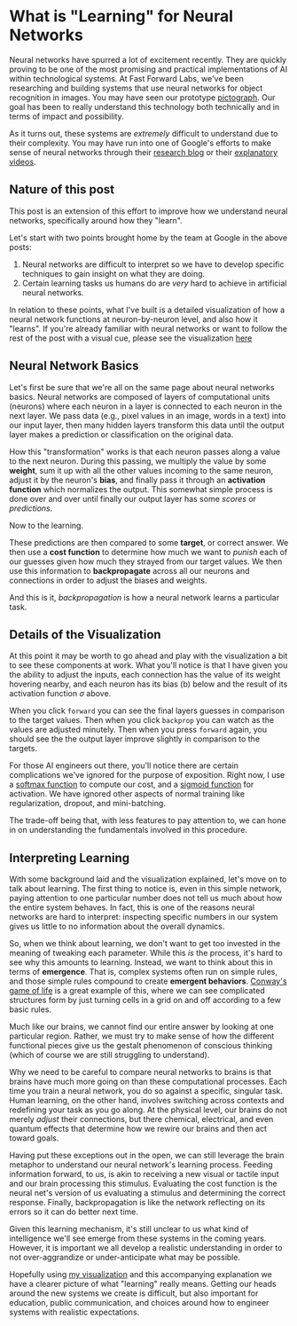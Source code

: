 # What is "Learning" for Neural Networks

Neural networks have spurred a lot of excitement recently. They are quickly proving to be one of the most promising and practical implementations of AI within technological systems. At Fast Forward Labs, we've been researching and building systems that use neural networks for object recognition in images.  You may have seen our prototype [pictograph](www.pictograph.us). Our goal has been to really understand this technology both technically and in terms of impact and possibility. 

As it turns out, these systems are *extremely* difficult to understand due to their complexity. You may have run into one of Google's efforts to make sense of neural networks through their [research blog](http://googleresearch.blogspot.ch/2015/06/inceptionism-going-deeper-into-neural.html) or their [explanatory videos](https://www.youtube.com/watch?v=bHvf7Tagt18&index=11&list=PLeqAcoTy5741GXa8rccolGQaj_nVGw76g). 

## Nature of this post

This post is an extension of this effort to improve how we understand neural networks, specifically around how they "learn".

Let's start with two points brought home by the team at Google in the above posts:

1. Neural networks are difficult to interpret so we have to develop specific techniques to gain insight on what they are doing.
2. Certain learning tasks us humans do are *very* hard to achieve in artificial neural networks.

In relation to these points, what I've built is a detailed visualization of how a neural network functions at neuron-by-neuron level, and also how it "learns". If you're already familiar with neural networks or want to follow the rest of the post with a visual cue, please see the visualization [here](http://mwskirpan.com/NN_viz)

## Neural Network Basics

Let's first be sure that we're all on the same page about neural networks basics. Neural networks are composed of layers of computational units (neurons) where each neuron in a layer is connected to each neuron in the next layer. We pass data (e.g., pixel values in an image, words in a text) into our input layer, then many hidden layers transform this data until the output layer makes a prediction or classification on the original data. 

How this "transformation" works is that each neuron passes along a value to the next neuron. During this passing, we multiply the value by some **weight**, sum it up with all the other values incoming to the same neuron, adjust it by the neuron's **bias**, and finally pass it through an **activation function** which normalizes the output. This somewhat simple process is done over and over until finally our output layer has some *scores* or *predictions*.

Now to the learning.

These predictions are then compared to some **target**, or correct answer. We then use a **cost function** to determine how much we want to *punish* each of our guesses given how much they strayed from our target values. We then use this information to **backpropagate** across all our neurons and connections in order to adjust the biases and weights.

And this is it, *backpropagation* is how a neural network learns a particular task. 

## Details of the Visualization

At this point it may be worth to go ahead and play with the visualization a bit to see these components at work. What you'll notice is that I have given you the ability to adjust the inputs, each connection has the value of its weight hovering nearby, and each neuron has its bias (b) below and the result of its activation function $\sigma$ above.

When you click `forward` you can see the final layers guesses in comparison to the target values. Then when you click `backprop` you can watch as the values are adjusted minutely. Then when you press `forward` again, you should see the the output layer improve slightly in comparison to the targets.

For those AI engineers out there, you'll notice there are certain complications we've ignored for the purpose of exposition. Right now, I use a [softmax function](https://en.wikipedia.org/wiki/Softmax_function) to compute our cost, and a [sigmoid function](https://en.wikipedia.org/wiki/Sigmoid_function) for activation. We have ignored other aspects of normal training like regularization, dropout, and mini-batching. 

The trade-off being that, with less features to pay attention to, we can hone in on understanding the fundamentals involved in this procedure.

## Interpreting Learning

With some background laid and the visualization explained, let's move on to talk about learning. The first thing to notice is, even in this simple network, paying attention to one particular number does not tell us much about how the entire system behaves. In fact, this is one of the reasons neural networks are hard to interpret: inspecting specific numbers in our system gives us little to no information about the overall dynamics. 

So, when we think about learning, we don't want to get too invested in the meaning of tweaking each parameter. While this *is* the process, it's hard to see why this amounts to learning. Instead, we want to think about this in terms of **emergence**. That is, complex systems often run on simple rules, and those simple rules compound to create **emergent behaviors**. [Conway's game of life](https://en.wikipedia.org/wiki/Conway%27s_Game_of_Life) is a great example of this, where we can see complicated structures form by just turning cells in a grid on and off according to a few basic rules.

Much like our brains, we cannot find our entire answer by looking at one particular region. Rather, we must try to make sense of how the different functional pieces give us the gestalt phenomenon of conscious thinking (which of course we are still struggling to understand).

Why we need to be careful to compare neural networks to brains is that brains have much more going on than these computational processes. Each time you train a neural network, you do so against a specific, singular task. Human learning, on the other hand, involves switching across contexts and redefining your task as you go along. At the physical level, our brains do not merely *adjust* their connections, but there chemical, electrical, and even quantum effects that determine how we rewire our brains and then act toward goals.

Having put these exceptions out in the open, we can still leverage the brain metaphor to understand our neural network's learning process. Feeding information forward, to us, is akin to receiving a new visual or tactile input and our brain processing this stimulus. Evaluating the cost function is the neural net's version of us evaluating a stimulus and determining the correct response. Finally, backpropagation is like the network reflecting on its errors so it can do better next time. 

Given this learning mechanism, it's still unclear to us what kind of intelligence we'll see emerge from these systems in the coming years. However, it is important we all develop a realistic understanding in order to not over-aggrandize or under-anticipate what may be possible.

Hopefully using [my visualization](http://mwskirpan.com/NN_viz) and this accompanying explanation we have a clearer picture of what "learning" really means. Getting our heads around the new systems we create is difficult, but also important for education, public communication, and choices around how to engineer systems with realistic expectations.